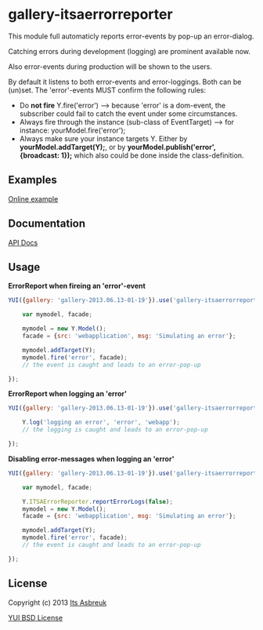 gallery-itsaerrorreporter
===============


This module full automaticly reports error-events by pop-up an error-dialog.

Catching errors during development (logging) are prominent available now.

Also error-events during production will be shown to the users.


By default it listens to both error-events and error-loggings. Both can be (un)set.
The 'error'-events MUST confirm the following rules:

* Do <b>not fire</b> Y.fire('error') --> because 'error' is a dom-event, the subscriber could fail to catch the event under some circumstances.
* Always fire through the instance (sub-class of EventTarget) --> for instance: yourModel.fire('error');
* Always make sure your instance targets Y. Either by <b>yourModel.addTarget(Y);</b>, or by <b>yourModel.publish('error', {broadcast: 1});</b> which also could be done inside the class-definition.



Examples
--------
[Online example](http://projects.itsasbreuk.nl/examples/itsaerrorreporter/index.html)

Documentation
--------------
[API Docs](http://projects.itsasbreuk.nl/apidocs/classes/Y.ITSAErrorReporter.html)

Usage
-----

<b>ErrorReport when fireing an 'error'-event</b>
```js
YUI({gallery: 'gallery-2013.06.13-01-19'}).use('gallery-itsaerrorreporter', 'model', function(Y) {

    var mymodel, facade;

    mymodel = new Y.Model();
    facade = {src: 'webapplication', msg: 'Simulating an error'};

    mymodel.addTarget(Y);
    mymodel.fire('error', facade);
    // the event is caught and leads to an error-pop-up

});
```

<b>ErrorReport when logging an 'error'</b>
```js
YUI({gallery: 'gallery-2013.06.13-01-19'}).use('gallery-itsaerrorreporter', function(Y) {

    Y.log('logging an error', 'error', 'webapp');
    // the logging is caught and leads to an error-pop-up

});
```

<b>Disabling error-messages when logging an 'error'</b>
```js
YUI({gallery: 'gallery-2013.06.13-01-19'}).use('gallery-itsaerrorreporter', 'model', function(Y) {

    var mymodel, facade;

    Y.ITSAErrorReporter.reportErrorLogs(false);
    mymodel = new Y.Model();
    facade = {src: 'webapplication', msg: 'Simulating an error'};

    mymodel.addTarget(Y);
    mymodel.fire('error', facade);
    // the event is caught and leads to an error-pop-up

});
```

License
-------

Copyright (c) 2013 [Its Asbreuk](http://http://itsasbreuk.nl)

[YUI BSD License](http://developer.yahoo.com/yui/license.html)
